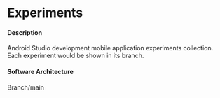# Experiments

#### Description
Android Studio development mobile application experiments collection. Each experiment would be shown in its branch.

#### Software Architecture
Branch/main
